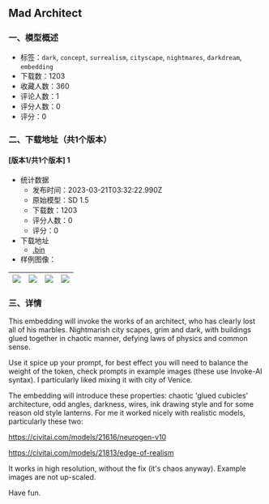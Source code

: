 ## Mad Architect
### 一、模型概述

- 标签：`dark`, `concept`, `surrealism`, `cityscape`, `nightmares`, `darkdream`, `embedding`
- 下载数：1203
- 收藏人数：360
- 评论人数：1
- 评分人数：0
- 评分：0

### 二、下载地址（共1个版本）

#### [版本1/共1个版本] 1

- 统计数据
  - 发布时间：2023-03-21T03:32:22.990Z
  - 原始模型：SD 1.5
  - 下载数：1203
  - 评分人数：0
  - 评分：0
- 下载地址
  - [<stardeaf-cold-arc>.bin](https://civitai.com/api/download/models/26503)
- 样例图像：

| <img src="https://image.civitai.com/xG1nkqKTMzGDvpLrqFT7WA/78d485c0-4824-4390-8de0-4ed41c20b400/width=450/292059.jpeg" /> | <img src="https://image.civitai.com/xG1nkqKTMzGDvpLrqFT7WA/cd9153b9-58eb-4d8a-2995-e0ff11729000/width=450/292071.jpeg" /> | <img src="https://image.civitai.com/xG1nkqKTMzGDvpLrqFT7WA/9c1658f8-c769-441e-bb80-ec37b3908000/width=450/292073.jpeg" /> | <img src="https://image.civitai.com/xG1nkqKTMzGDvpLrqFT7WA/28928731-701a-4edc-34f3-c9429b69c300/width=450/292072.jpeg" /> |
| ---- | ---- | ---- | ---- |


### 三、详情
<p>This embedding will invoke the works of an architect, who has clearly lost all of his marbles. Nightmarish city scapes, grim and dark, with buildings glued together in chaotic manner, defying laws of physics and common sense.</p><p>Use it spice up your prompt, for best effect you will need to balance the weight of the token, check prompts in example images (these use Invoke-AI syntax). I particularly liked mixing it with city of Venice.</p><p>The embedding will introduce these properties: chaotic 'glued cubicles' architecture, odd angles, darkness, wires, ink drawing style and for some reason old style lanterns. For me it worked nicely with realistic models, particularly these two:</p><p><a target="_blank" rel="ugc" href="https://civitai.com/models/21616/neurogen-v10">https://civitai.com/models/21616/neurogen-v10</a></p><p><a target="_blank" rel="ugc" href="https://civitai.com/models/21813/edge-of-realism">https://civitai.com/models/21813/edge-of-realism</a></p><p>It works in high resolution, without the fix (it's chaos anyway). Example images are not up-scaled.</p><p>Have fun.</p>